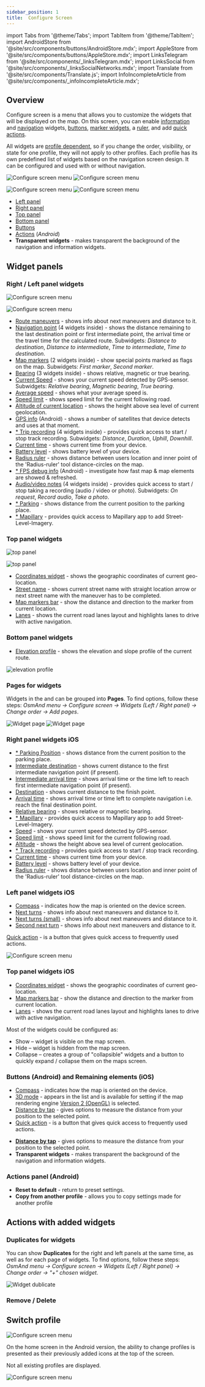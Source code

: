 ```yaml
---
sidebar_position: 1
title:  Configure Screen
---
```


import Tabs from '@theme/Tabs';
import TabItem from '@theme/TabItem';
import AndroidStore from '@site/src/components/buttons/AndroidStore.mdx';
import AppleStore from '@site/src/components/buttons/AppleStore.mdx';
import LinksTelegram from '@site/src/components/_linksTelegram.mdx';
import LinksSocial from '@site/src/components/_linksSocialNetworks.mdx';
import Translate from '@site/src/components/Translate.js';
import InfoIncompleteArticle from '@site/src/components/_infoIncompleteArticle.mdx';


## Overview  

Configure screen is a menu that allows you to customize the widgets that will be displayed on the map. On this screen, you can enable [information](../widgets/info-widgets.md) and [navigation](../widgets/nav-widgets.md) widgets, [buttons](../widgets/map-buttons.md), [marker widgets](../widgets/markers.md), a [ruler](../widgets/radius-ruler.md), and add [quick actions](../widgets/quick-action.md).   
 
All widgets are [profile dependent](../personal/profiles.md), so if you change the order, visibility, or state for one profile, they will not apply to other profiles. Each profile has its own predefined list of widgets based on the navigation screen design. It can be configured and used with or without navigation.

<Tabs groupId="operating-systems">

<TabItem value="android" label="Android">  

![Configure screen menu](@site/static/img/widgets/configure_screen_overview_1-1_andr.png)  ![Configure screen menu](@site/static/img/widgets/configure_screen_overview_2_andr.png)  

</TabItem>

<TabItem value="ios" label="iOS">  

![Configure screen menu](@site/static/img/widgets/configure_screen_overview_ios_1.png)  ![Configure screen menu](@site/static/img/widgets/configure_screen_overview_ios_2.png)   

</TabItem>

</Tabs> 

- [Left panel](#rightleft-panel-widgets)
- [Right panel](#rightleft-panel-widgets) 
- [Top panel](#top-panel-widgets)
- [Bottom panel](#bottom-panel-widgets)
- [Buttons](#buttons-android-and-remaining-elements-ios)
- [Actions](#actions-panel-android) (*Android*)  
- **Transparent widgets** - makes transparent the background of the navigation and information widgets.  


## Widget panels


### Right / Left panel widgets  

<Tabs groupId="operating-systems">

<TabItem value="android" label="Android">  

![Configure screen menu](@site/static/img/widgets/configure_screen_widgets_panel_andr.png)   

</TabItem>

<TabItem value="ios" label="iOS">  

![Configure screen menu](@site/static/img/widgets/configure_screen_widgets_panel_ios.png)    

</TabItem>

</Tabs> 

- [Route maneuvers](../widgets/nav-widgets.md#next-turns) - shows info about next maneuvers and distance to it.
- [Navigation point](../widgets/nav-widgets#navigation-points) (4 widgets inside) - shows the distance remaining to the last destination point or first intermediate point, the arrival time or the travel time for the calculated route. Subwidgets: *Distance to destination*, *Distance to intermediate*, *Time to intermediate*, *Time to destination*.
- [Map markers](../map/point-layers-on-map#markers) (2 widgets inside) - show special points marked as flags on the map. Subwidgets: *First marker*, *Second marker*.
- [Bearing](../widgets/nav-widgets.md#bearing) (3 widgets inside) - shows relative, magnetic or true bearing.
- [Current Speed](../widgets/info-widgets.md#speed) - shows your current speed detected by GPS-sensor. Subwidgets: *Relative bearing*, *Magnetic bearing*, *True bearing*.
- [Average speed](../widgets/info-widgets#average-speed-widget) - shows what your average speed is.
- [Speed limit](../widgets/nav-widgets.md#speed-limit) - shows speed limit for the current following road.
- [Altitude of current location](../widgets/info-widgets.md#altitude) - shows the height above sea level of current geolocation.
- [GPS info](../widgets/info-widgets.md#gps-info-android) (Android) - shows a number of satellites that device detects and uses at that moment.
- [* Trip recording](../widgets/info-widgets#-trip-recording-widgets) (4 widgets inside) - provides quick access to start / stop track recording. Subwidgets: *Distance*, *Duration*, *Uphill*, *Downhill*.
- [Current time](../widgets/info-widgets.md#current-time) - shows current time from your device.
- [Battery level](../widgets/info-widgets.md#battery-level) - shows battery level of your device.
- [Radius ruler](../widgets/radius-ruler.md) - shows distance between users location and inner point of the 'Radius-ruler' tool distance-circles on the map.
- [* FPS debug info](../widgets/info-widgets.md#-fps-info-android) (Android) - investigate how fast map & map elements are showed & refreshed.
- [Audio/video notes](../widgets/info-widgets#-audio-video-notes-widget) (4 widgets inside) - provides quick access to start / stop taking a recording (audio / video or photo). Subwidgets: *On request*, *Record audio*, *Take a photo*.
- [* Parking](../widgets/info-widgets.md#-parking-widget) - shows distance from the current position to the parking place.
- [* Mapillary](../widgets/info-widgets.md#-mapillary-widget) - provides quick access to Mapillary app to add Street-Level-Imagery.  


### Top panel widgets

<Tabs groupId="operating-systems">

<TabItem value="android" label="Android">  

![top panel](@site/static/img/widgets/top_panel_andr.png)   

</TabItem>

<TabItem value="ios" label="iOS">  

![top panel](@site/static/img/widgets/top_panel_andr.png)    

</TabItem>

</Tabs> 

- [Coordinates widget](../widgets/info-widgets#coordinates-widget) - shows the geographic coordinates of current geo-location.
- [Street name](../widgets/nav-widgets#street-name) - shows current street name with straight location arrow or next street name with the maneuver has to be completed.
- [Map markers bar](../widgets/markers#top-bar-widget-markers) - show the distance and direction to the marker from current location.
- [Lanes](../widgets/nav-widgets#lanes) - shows the current road lanes layout and highlights lanes to drive with active navigation.  


### Bottom panel widgets

- [Elevation profile](../widgets/nav-widgets#elevation-widget) - shows the elevation and slope profile of the current route.  

![elevation profile](@site/static/img/widgets/elevation_prof_and.png)  


### Pages for widgets

Widgets in the <Translate android="true" id="map_widget_left" /> and <Translate android="true" id="map_widget_right" /> can be grouped into **Pages**. To find options, follow these steps: *OsmAnd menu → Configure screen → Widgets (Left / Right panel) → Change order → Add pages*.

![Widget page](@site/static/img/widgets/widget_page.png) ![Widget page](@site/static/img/widgets/widget_page_1.png)
  

### Right panel widgets iOS

- [* Parking Position](../widgets/info-widgets.md#-parking-widget) - shows distance from the current position to the parking place.
- [Intermediate destination](../widgets/nav-widgets.md#intermediate-destination) - shows current distance to the first intermediate navigation point (if present).  
- [Intermediate arrival time](../widgets/nav-widgets.md#intermediate-arrival-time) - shows arrival time or the time left to reach first intermediate navigation point (if present).    
- [Destination](../widgets/nav-widgets.md#destination) - shows current distance to the finish point.  
- [Arrival time](../widgets/nav-widgets.md#arrival-time-or-time-to-go) - shows arrival time or time left to complete navigation i.e. reach the final destination point.  
- [Relative bearing](../widgets/nav-widgets.md#bearing) - shows relative or magnetic bearing.
- [* Mapillary](../widgets/info-widgets.md#-mapillary-widget) - provides quick access to Mapillary app to add Street-Level-Imagery.
- [Speed](../widgets/info-widgets.md#speed) - shows your current speed detected by GPS-sensor.
- [Speed limit](../widgets/nav-widgets.md#speed-limit) - shows speed limit for the current following road.
- [Altitude](../widgets/info-widgets.md#altitude) - shows the height above sea level of current geolocation.
- [* Track recording](../widgets/info-widgets.md#-trip-recording-widget) - provides quick access to start / stop track recording.   
- [Current time](../widgets/info-widgets.md#current-time) - shows current time from your device.  
- [Battery level](../widgets/info-widgets.md#battery-level) - shows battery level of your device.  
- [Radius ruler](../widgets/radius-ruler.md) - shows distance between users location and inner point of the 'Radius-ruler' tool distance-circles on the map.  
 

### Left panel widgets iOS   

- [Compass](../widgets/map-buttons.md#compass) - indicates how the map is oriented on the device screen.
- [Next turns](../widgets/nav-widgets.md#next-turns) - shows info about next maneuvers and distance to it.
- [Next turns (small)](../widgets/nav-widgets.md#next-turns) - shows info about next maneuvers and distance to it.
- [Second next turn](../widgets/nav-widgets.md#next-turns) - shows info about next maneuvers and distance to it.

[Quick action](../widgets/quick-action.md) - is a button that gives quick access to frequently used actions.  

![Configure screen menu](@site/static/img/widgets/quick_act_ios.png)  

### Top panel widgets iOS

- [Coordinates widget](../widgets/info-widgets#coordinates-widget) - shows the geographic coordinates of current geo-location.
- [Map markers bar](../widgets/markers#top-bar-widget-markers) - show the distance and direction to the marker from current location.
- [Lanes](../widgets/nav-widgets#lanes) - shows the current road lanes layout and highlights lanes to drive with active navigation.  

Most of the widgets could be configured as:
* Show – widget is visible on the map screen.
* Hide – widget is hidden from the map screen.
* Collapse – creates a group of "collapsible" widgets and a button to quickly expand / collapse them on the maps screen.


### Buttons (Android) and Remaining elements (iOS)

<Tabs groupId="operating-systems">

<TabItem value="android" label="Android">  

- [Compass](../widgets/map-buttons.md#compass) - indicates how the map is oriented on the device.
- [3D mode](../widgets/map-buttons.md#3d-mode) - appears in the list and is available for setting if the map rendering engine [Version 2 (OpenGL)](../personal/global-settings.md#map-rendering-engine) is selected. 
- [Distance by tap](../widgets/radius-ruler.md#distance-by-tap-tool) - gives options to measure the distance from your position to the selected point.  
- [Quick action](../widgets/quick-action.md) - is a button that gives quick access to frequently used actions.  

</TabItem>

<TabItem value="ios" label="iOS">  

- [**Distance by tap**](../widgets/radius-ruler.md#distance-by-tap-tool) - gives options to measure the distance from your position to the selected point.
- **Transparent widgets** - makes transparent the background of the navigation and information widgets.  

<!--
- [Street name](../widgets/nav-widgets.md#street-name) combined with [Approach POI](../widgets/nav-widgets.md#approach-poisfavorites) - displays street name of the current or next following road, displays information about approaching POI / favourites along the road.
- [**Coordinates widget**](../widgets/info-widgets.md#coordinates-widget) -  shows the geographic coordinates of current geolocation (appears on the top bar).
- [**Map markers**](../widgets/markers.md) - shows a directional line from your position to the active marker locations (could be on the top bar or on the right widget panel).
- [**Lanes**](../widgets/nav-widgets.md#lanes) - shows the lanes you have to drive during a navigation with distance to a maneuver.
-->

</TabItem>

</Tabs> 


### Actions panel (Android)

- **Reset to default** - return to preset settings.
- **Copy from another profile** - allows you to copy settings made for another profile


## Actions with added widgets

### Duplicates for widgets

You can show **Duplicates** for the right and left panels at the same time, as well as for each page of widgets. To find options, follow these steps: *OsmAnd menu → Configure screen → Widgets (Left / Right panel) → Change order → "+" chosen widget*.

![Widget dublicate](@site/static/img/widgets/widget_dublicate.png)


### Remove / Delete


## Switch profile

<Tabs groupId="operating-systems">

<TabItem value="android" label="Android">  

![Configure screen menu](@site/static/img/widgets/configure_screen_switch_andr.png)   

On the home screen in the Android version, the ability to change profiles is presented as their previously added icons at the top of the screen.  

Not all existing profiles are displayed.  

</TabItem>

<TabItem value="ios" label="iOS">  

![Configure screen menu](@site/static/img/widgets/configure_screen_switch_ios.png)     

</TabItem>

</Tabs> 

